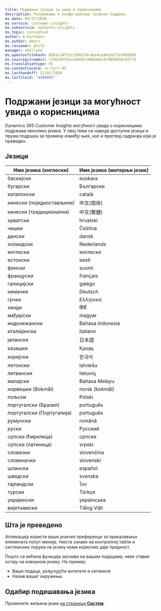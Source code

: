 ```yaml
---
title: Подржани језици за увид о корисницима
description: Разумевање и конфигурисање језичке подршке.
ms.date: 04/27/2020
ms.service: customer-insights
ms.subservice: audience-insights
ms.topic: conceptual
author: m-hartmann
ms.author: mhart
ms.reviewer: philk
manager: shellyha
ms.openlocfilehash: 856ac34f53c2395224c4ee4ce94e5b72a3495b89
ms.sourcegitcommit: cf9b78559ca189d4c2086a66c879098d56c0377a
ms.translationtype: HT
ms.contentlocale: sr-Cyrl-RS
ms.lasthandoff: 11/03/2020
ms.locfileid: "4406884"
---
```

# <a name="supported-languages-for-audience-insights-capability"></a>Подржани језици за могућност увида о корисницима

Dynamics 365 Customer Insights могућност увида о корисницима подржава неколико језика. У овој теми се наводе доступни језици и пружа подршка за промену између њих, као и преглед садржаја који је преведен.

## <a name="languages"></a>Језици

| Име језика (енглески)|  Име језика (матерњи језик) |
| ------------- | ------------- |
| баскијски | euskara |
| бугарски | Български |
| каталонски | català |
| кинески (поједностављени) | 中文(简体) |
| кинески (традиционални) | 中文(繁體) |
| хрватски | hrvatski |
| чешки | Čeština |
| дански | dansk |
| холандски | Nederlands |
| енглески | енглески |
| естонски | eesti |
| фински | suomi |
| француски | français |
| галицијски | galego |
| немачки | Deutsch |
| грчки | Ελληνικά |
| хинди | हिंदी |
| мађарски | magyar |
| индонежански | Bahasa Indonesia |
| италијански | italiano |
| јапански | 日本語 |
| казашки | Қазақ |
| корејски | 한국어 |
| летонски | latviešu |
| литвански | lietuvių |
| малајски | Bahasa Melayu |
| норвешки (Bokmål) | norsk (bokmål) |
| пољски | Polski |
| португалски (Бразил) | português |
| португалски (Португалија) | português |
| румунски | română |
| руски | Русский |
| српски (ћирилица) | српски |
| српски (латиница) | srpski |
| словачки | slovenčina |
| словеначки | slovenski |
| шпански | español |
| шведски | svenska |
| тајландски | ไทย |
| турски | Türkçe |
| украјински | українська |
| вијетнамски | Tiếng Việt |

## <a name="whats-translated"></a>Шта је преведено

Апликација користи ваше језичке преференце за приказивање елемената попут менија, текста ознаке на контролној табли и системских порука на језику коме корисник даје предност.

Пошто се већина функција заснива на вашим подацима, неке ставке остају на изворном језику. На пример:

- Ваши подаци, укључујући ентитете и сегменте
- Назив вашег окружења

## <a name="choose-your-language-settings"></a>Одабир подешавања језика  

Промените жељени језик [ на страници **Систем**](system.md).
